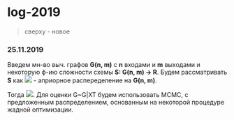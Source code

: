 # log-2019

> сверху - новое

### 25.11.2019

Введем мн-во выч. графов __G(n, m)__ с __n__ входами и __m__ выходами и некоторую ф-ию сложности схемы __S: G(n, m) -> R__.
Будем рассматривать __S__ как <img src="https://render.githubusercontent.com/render/math?math=-\alpha\log p(G)"> - априорное распеределение на __G(n, m)__.

Тогда <img src="https://render.githubusercontent.com/render/math?math=p(t|xTX) = E_{G~G|XT}p(t|xG)">.
Для оценки G~G|XT будем использовать MCMC, с предложенным распределением, основанным на некоторой процедуре жадной оптимизации.

